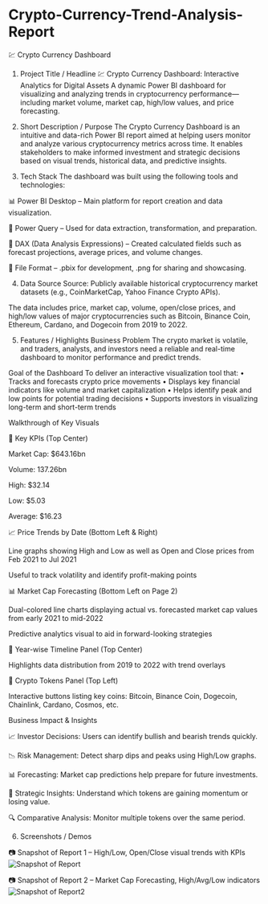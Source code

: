 # Crypto-Currency-Trend-Analysis-Report

💹 Crypto Currency Dashboard
1. Project Title / Headline
💹 Crypto Currency Dashboard: Interactive Analytics for Digital Assets
A dynamic Power BI dashboard for visualizing and analyzing trends in cryptocurrency performance—including market volume, market cap, high/low values, and price forecasting.

2. Short Description / Purpose
The Crypto Currency Dashboard is an intuitive and data-rich Power BI report aimed at helping users monitor and analyze various cryptocurrency metrics across time. It enables stakeholders to make informed investment and strategic decisions based on visual trends, historical data, and predictive insights.

3. Tech Stack
The dashboard was built using the following tools and technologies:

📊 Power BI Desktop – Main platform for report creation and data visualization.

🔄 Power Query – Used for data extraction, transformation, and preparation.

🧠 DAX (Data Analysis Expressions) – Created calculated fields such as forecast projections, average prices, and volume changes.

📁 File Format – .pbix for development, .png for sharing and showcasing.

4. Data Source
Source: Publicly available historical cryptocurrency market datasets (e.g., CoinMarketCap, Yahoo Finance Crypto APIs).

The data includes price, market cap, volume, open/close prices, and high/low values of major cryptocurrencies such as Bitcoin, Binance Coin, Ethereum, Cardano, and Dogecoin from 2019 to 2022.

5. Features / Highlights
Business Problem
The crypto market is volatile, and traders, analysts, and investors need a reliable and real-time dashboard to monitor performance and predict trends.

Goal of the Dashboard
To deliver an interactive visualization tool that:
• Tracks and forecasts crypto price movements
• Displays key financial indicators like volume and market capitalization
• Helps identify peak and low points for potential trading decisions
• Supports investors in visualizing long-term and short-term trends

Walkthrough of Key Visuals

🔹 Key KPIs (Top Center)

Market Cap: $643.16bn

Volume: 137.26bn

High: $32.14

Low: $5.03

Average: $16.23

📈 Price Trends by Date (Bottom Left & Right)

Line graphs showing High and Low as well as Open and Close prices from Feb 2021 to Jul 2021

Useful to track volatility and identify profit-making points

📊 Market Cap Forecasting (Bottom Left on Page 2)

Dual-colored line charts displaying actual vs. forecasted market cap values from early 2021 to mid-2022

Predictive analytics visual to aid in forward-looking strategies

📅 Year-wise Timeline Panel (Top Center)

Highlights data distribution from 2019 to 2022 with trend overlays

💱 Crypto Tokens Panel (Top Left)

Interactive buttons listing key coins: Bitcoin, Binance Coin, Dogecoin, Chainlink, Cardano, Cosmos, etc.

Business Impact & Insights

📈 Investor Decisions: Users can identify bullish and bearish trends quickly.

📉 Risk Management: Detect sharp dips and peaks using High/Low graphs.

📊 Forecasting: Market cap predictions help prepare for future investments.

🧠 Strategic Insights: Understand which tokens are gaining momentum or losing value.

🔍 Comparative Analysis: Monitor multiple tokens over the same period.

6. Screenshots / Demos
   
📷 Snapshot of Report 1 – High/Low, Open/Close visual trends with KPIs
![Snapshot of Report](https://github.com/user-attachments/assets/0e4e522c-6765-4e70-9d45-03e253e40745)


📷 Snapshot of Report 2 – Market Cap Forecasting, High/Avg/Low indicators
![Snapshot of Report2](https://github.com/user-attachments/assets/2f60d8fd-3f70-4091-a919-159b8a48077a)
